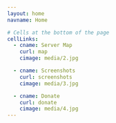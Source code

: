 ```yaml
---
layout: home
navname: Home

# Cells at the bottom of the page
cellLinks:
  - cname: Server Map
    curl: map
    cimage: media/2.jpg

  - cname: Screenshots
    curl: screenshots
    cimage: media/3.jpg

  - cname: Donate
    curl: donate
    cimage: media/4.jpg
---
```

